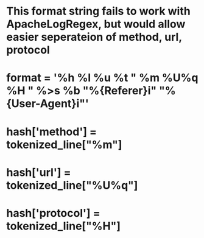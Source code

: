 # This format string fails to work with ApacheLogRegex, but would allow easier seperateion of method, url, protocol 
# format = '%h %l %u %t \" %m %U%q %H \" %>s %b \"%{Referer}i\" \"%{User-Agent}i\"'
# hash['method'] = tokenized_line["%m"]
# hash['url'] = tokenized_line["%U%q"]
# hash['protocol'] = tokenized_line["%H"]
